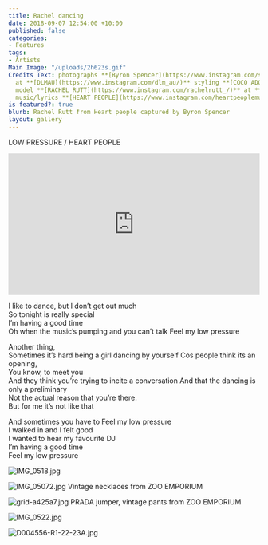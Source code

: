 ```yaml
---
title: Rachel dancing
date: 2018-09-07 12:54:00 +10:00
published: false
categories:
- Features
tags:
- Artists
Main Image: "/uploads/2h623s.gif"
Credits Text: photographs **[Byron Spencer](https://www.instagram.com/spencernotspencer/)**
  at **[DLMAU](https://www.instagram.com/dlm_au/)** styling **[COCO ADORJANY](https://www.instagram.com/cocoadorjany/)**
  model **[RACHEL RUTT](https://www.instagram.com/rachelrutt_/)** at **[CHIC](https://www.instagram.com/chic_management/)**
  music/lyrics **[HEART PEOPLE](https://www.instagram.com/heartpeoplemusic/)**
is featured?: true
blurb: Rachel Rutt from Heart people captured by Byron Spencer
layout: gallery
---
```


LOW PRESSURE / HEART PEOPLE
<div style="padding:56.25% 0 0 0;position:relative;"><iframe src="https://player.vimeo.com/video/286938413?autoplay=1&title=0&byline=0&portrait=0" style="position:absolute;top:0;left:0;width:100%;height:100%;" frameborder="0" webkitallowfullscreen mozallowfullscreen allowfullscreen></iframe></div><script src="https://player.vimeo.com/api/player.js"></script>
                                                       
I like to dance, but I don’t get out much  
So tonight is really special  
I’m having a good time  
Oh when the music’s pumping and you can’t talk Feel my low pressure

Another thing,  
Sometimes it’s hard being a girl dancing by yourself Cos people   think its an opening,  
You know, to meet you  
And they think you’re trying to incite a conversation 
And that the dancing is only a preliminary  
Not the actual reason that you’re there.  
But for me it’s not like that 

And sometimes you have to Feel my low pressure  
I walked in and I felt good  
I wanted to hear my favourite DJ  
I’m having a good time   
Feel my low pressure 

![IMG_0518.jpg](/uploads/IMG_0518.jpg)

![IMG_05072.jpg](/uploads/IMG_05072.jpg)
Vintage necklaces from ZOO EMPORIUM

![grid-a425a7.jpg](/uploads/grid-a425a7.jpg)
PRADA jumper, vintage pants from ZOO EMPORIUM

![IMG_0522.jpg](/uploads/IMG_0522.jpg)

![D004556-R1-22-23A.jpg](/uploads/D004556-R1-22-23A.jpg)
